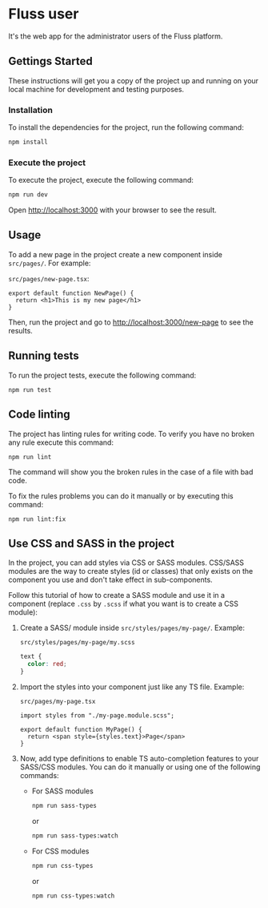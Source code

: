 # Fluss user

It's the web app for the administrator users of the Fluss platform.

## Gettings Started

These instructions will get you a copy of the project up and running on your local machine for development and testing purposes.

### Installation

To install the dependencies for the project, run the following command:

```bash
npm install
```

### Execute the project

To execute the project, execute the following command:

```bash
npm run dev
```

Open [http://localhost:3000](http://localhost:3000) with your browser to see the result.

## Usage

To add a new page in the project create a new component inside `src/pages/`. For example:

`src/pages/new-page.tsx`:
```tsx
export default function NewPage() {
  return <h1>This is my new page</h1>
}
```

Then, run the project and go to [http://localhost:3000/new-page](http://localhost:3000/new-page) to see the results.


## Running tests

To run the project tests, execute the following command:

```
npm run test
```

## Code linting

The project has linting rules for writing code. To verify you have no broken any rule execute this command:

```
npm run lint
```

The command will show you the broken rules in the case of a file with bad code.

To fix the rules problems you can do it manually or by executing this command:

```
npm run lint:fix
```

## Use CSS and SASS in the project

In the project, you can add styles via CSS or SASS modules. CSS/SASS modules are the way to create styles (id or classes) that only exists on the component you use and don't take effect in sub-components.

Follow this tutorial of how to create a SASS module and use it in a component (replace `.css` by `.scss` if what you want is to create a CSS module):

1. Create a SASS/ module inside `src/styles/pages/my-page/`. Example:

    `src/styles/pages/my-page/my.scss`
    ```scss
    text {
      color: red;
    }
    ```

2. Import the styles into your component just like any TS file. Example:

    `src/pages/my-page.tsx`
    ```tsx
    import styles from "./my-page.module.scss";

    export default function MyPage() {
      return <span style={styles.text}>Page</span>
    }
    ```

3. Now, add type definitions to enable TS auto-completion features to your SASS/CSS modules. You can do it manually or using one of the following commands:

    - For SASS modules

        ```bash
        npm run sass-types
        ```

        or

        ```bash
        npm run sass-types:watch
        ```


    - For CSS modules

        ```bash
        npm run css-types
        ```

        or

        ```bash
        npm run css-types:watch
        ```
